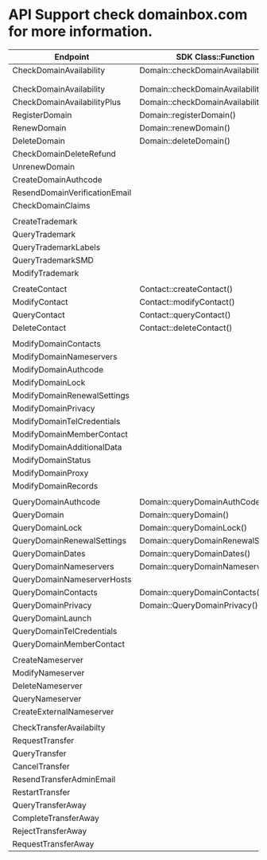 # API Support check domainbox.com for more information.


| Endpoint                                | SDK Class::Function                             | Output            | Version |
|-----------------------------------------|-------------------------------------------------|-------------------|---------|
| CheckDomainAvailability                 | Domain::checkDomainAvailability()               | Domain            | 0.1.0   |
|                                         |                                                 |                   |         |
|                                         |                                                 |                   |         |
| CheckDomainAvailability                 | Domain::checkDomainAvailability()               | Domain            | 0.1.0   |
| CheckDomainAvailabilityPlus             | Domain::checkDomainAvailabilityPlus()           | Domain            | 0.1.0   |
| RegisterDomain                          | Domain::registerDomain()                        | Domain            | 0.1.0   |
| RenewDomain                             | Domain::renewDomain()                           | Domain            | 0.1.0   |
| DeleteDomain                            | Domain::deleteDomain()                          | Domain            | 0.1.0   |
| CheckDomainDeleteRefund                 |                                                 |                   | 0.5.0   |
| UnrenewDomain                           |                                                 |                   | 0.5.0   |
| CreateDomainAuthcode                    |                                                 |                   | 0.5.0   |
| ResendDomainVerificationEmail           |                                                 |                   | 0.5.0   |
| CheckDomainClaims                       |                                                 |                   | 0.5.0   |
|                                         |                                                 |                   |         |
| CreateTrademark                         |                                                 |                   | 0.6.0   |
| QueryTrademark                          |                                                 |                   | 0.6.0   |
| QueryTrademarkLabels                    |                                                 |                   | 0.6.0   |
| QueryTrademarkSMD                       |                                                 |                   | 0.6.0   |
| ModifyTrademark                         |                                                 |                   | 0.6.0   |
|                                         |                                                 |                   |         |
| CreateContact                           | Contact::createContact()                        | Contact           | 0.1.0   |
| ModifyContact                           | Contact::modifyContact()                        | Contact           | 0.1.0   |
| QueryContact                            | Contact::queryContact()                         | Contact           | 0.1.0   |
| DeleteContact                           | Contact::deleteContact()                        | Boolean           | 0.1.0   |
|                                         |                                                 |                   |         |
| ModifyDomainContacts                    |                                                 |                   | 0.5.0   |
| ModifyDomainNameservers                 |                                                 |                   | 0.5.0   |
| ModifyDomainAuthcode                    |                                                 |                   | 0.5.0   |
| ModifyDomainLock                        |                                                 |                   | 0.5.0   |
| ModifyDomainRenewalSettings             |                                                 |                   | 0.5.0   |
| ModifyDomainPrivacy                     |                                                 |                   | 0.5.0   |
| ModifyDomainTelCredentials              |                                                 |                   | 0.5.0   |
| ModifyDomainMemberContact               |                                                 |                   | 0.5.0   |
| ModifyDomainAdditionalData              |                                                 |                   | 0.5.0   |
| ModifyDomainStatus                      |                                                 |                   | 0.5.0   |
| ModifyDomainProxy                       |                                                 |                   | 0.5.0   |
| ModifyDomainRecords                     |                                                 |                   | 0.5.0   |
|                                         |                                                 |                   |         |
| QueryDomainAuthcode                     | Domain::queryDomainAuthCode()                   | Domain            | 0.4.0   |
| QueryDomain                             | Domain::queryDomain()                           | Domain            | 0.1.0   |
| QueryDomainLock                         | Domain::queryDomainLock()                       | Domain            | 0.4.0   |
| QueryDomainRenewalSettings              | Domain::queryDomainRenewalSettings()            | Domain            | 0.4.0   |
| QueryDomainDates                        | Domain::queryDomainDates()                      | Domain            | 0.4.0   |
| QueryDomainNameservers                  | Domain::queryDomainNameservers()                | Domain            | 0.4.0   |
| QueryDomainNameserverHosts              |                                                 |                   | 0.5.0   |
| QueryDomainContacts                     | Domain::queryDomainContacts()                   | Domain            | 0.4.0   |
| QueryDomainPrivacy                      | Domain::QueryDomainPrivacy()                    | Domain            | 0.4.0   |
| QueryDomainLaunch                       |                                                 |                   | 0.5.0   |
| QueryDomainTelCredentials               |                                                 |                   | 0.5.0   |
| QueryDomainMemberContact                |                                                 |                   | 0.5.0   |
|                                         |                                                 |                   |         |
| CreateNameserver                        |                                                 |                   | 0.5.0   |
| ModifyNameserver                        |                                                 |                   | 0.5.0   |
| DeleteNameserver                        |                                                 |                   | 0.5.0   |
| QueryNameserver                         |                                                 |                   | 0.5.0   |
| CreateExternalNameserver                |                                                 |                   | 0.5.0   |
|                                         |                                                 |                   |         |
| CheckTransferAvailabilty                |                                                 |                   | 0.5.0   |
| RequestTransfer                         |                                                 |                   | 0.5.0   |
| QueryTransfer                           |                                                 |                   | 0.5.0   |
| CancelTransfer                          |                                                 |                   | 0.5.0   |
| ResendTransferAdminEmail                |                                                 |                   | 0.5.0   |
| RestartTransfer                         |                                                 |                   | 0.5.0   |
| QueryTransferAway                       |                                                 |                   | 0.5.0   |
| CompleteTransferAway                    |                                                 |                   | 0.5.0   |
| RejectTransferAway                      |                                                 |                   | 0.5.0   |
| RequestTransferAway                     |                                                 |                   |         |